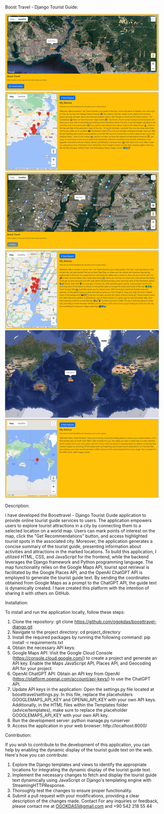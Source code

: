 Boost Travel - Django Tourist Guide:

![Selection for Istanbul](https://github.com/ogokdas/boosttravel-django/blob/main/png/select_istanbul.PNG)
![Advices for Istanbul](https://github.com/ogokdas/boosttravel-django/blob/main/png/advice_istanbul.PNG)
![Selection for Jersey](https://github.com/ogokdas/boosttravel-django/blob/main/png/select_jersey.PNG)
![Advices for Jersey](https://github.com/ogokdas/boosttravel-django/blob/main/png/advice_jersey.PNG)
![Selection for no where](https://github.com/ogokdas/boosttravel-django/blob/main/png/select_nowhere.PNG)
![Advices for no where](https://github.com/ogokdas/boosttravel-django/blob/main/png/advice_neverland.PNG)

Description:

I have developed the Boosttravel - Django Tourist Guide application to provide online tourist guide services to users. The application empowers users to explore tourist attractions in a city by connecting them to a selected location on a world map. Users can mark points of interest on the map, click the "Get Recommendations" button, and access highlighted tourist spots in the associated city. Moreover, the application generates a concise summary of the tourist guide, presenting information about activities and attractions in the marked locations. To build this application, I utilized HTML, CSS, and JavaScript for the frontend, while the backend leverages the Django framework and Python programming language. The map functionality relies on the Google Maps API, tourist spot retrieval is facilitated by the Google Places API, and the OpenAI ChatGPT API is employed to generate the tourist guide text. By sending the coordinates obtained from Google Maps as a prompt to the ChatGPT API, the guide text is dynamically created. I have created this platform with the intention of sharing it with others on GitHub.

Installation:

To install and run the application locally, follow these steps:
1.	Clone the repository:
git clone https://github.com/ogokdas/boosttravel-django.git
2.	Navigate to the project directory:
cd project_directory
3.	Install the required packages by running the following command:
pip install -r requirements.txt
4.	Obtain the necessary API keys:
1.	Google Maps API: Visit the Google Cloud Console (https://console.cloud.google.com/) to create a project and generate an API key. Enable the Maps JavaScript API, Places API, and Geocoding API for your project.
2.	OpenAI ChatGPT API: Obtain an API key from OpenAI (https://platform.openai.com/account/api-keys/) to use the ChatGPT API.
5.	Update API keys in the application:
Open the settings.py file located at boosttravel/settings.py. In this file, replace the placeholders GOOGLEMAPS_API_KEY and OPENAI_API_KEY with your own API keys. Additionally, in the HTML files within the Templates folder (advice/templates), make sure to replace the placeholder GOOGLEMAPS_API_KEY with your own API key.
6.	Run the development server:
python manage.py runserver
7.	Access the application in your web browser: http://localhost:8000/

Contribution:

If you wish to contribute to the development of this application, you can help by enabling the dynamic display of the tourist guide text on the web. Here's how you can contribute:
1.	Explore the Django templates and views to identify the appropriate locations for integrating the dynamic display of the tourist guide text.
2.	Implement the necessary changes to fetch and display the tourist guide text dynamically using JavaScript or Django's templating engine with StreamingHTTPResponse.
3.	Thoroughly test the changes to ensure proper functionality.
4.	Submit a pull request with your modifications, providing a clear description of the changes made.
Contact
For any inquiries or feedback, please contact me at
OGOKDAS1@gmail.com 
and 
+90 542 218 55 44




